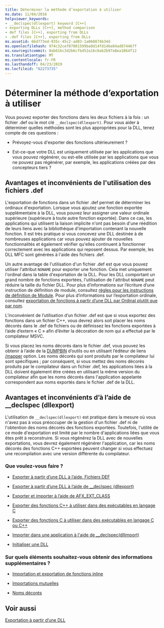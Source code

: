 ```yaml
---
title: Déterminer la méthode d’exportation à utiliser
ms.date: 11/04/2016
helpviewer_keywords:
- __declspec(dllexport) keyword [C++]
- exporting DLLs [C++], method comparison
- def files [C++], exporting from DLLs
- .def files [C++], exporting from DLLs
ms.assetid: 66d773ed-935c-45c2-ad03-1a060874b34d
ms.openlocfilehash: 974c32cef87801599ba0d14fd146e84ad874467f
ms.sourcegitcommit: 0ab61bc3d2b6cfbd52a16c6ab2b97a8ea1864f12
ms.translationtype: MT
ms.contentlocale: fr-FR
ms.lasthandoff: 04/23/2019
ms.locfileid: "62273735"
---
```

# <a name="determine-which-exporting-method-to-use"></a>Déterminer la méthode d’exportation à utiliser

Vous pouvez exporter des fonctions dans les deux fichiers à la fois : un fichier .def ou le mot clé `__declspec(dllexport)`. Pour vous aider à déterminer quelles méthodes sont les plus appropriées pour la DLL, tenez compte de ces questions :

- Prévoyez-vous d'exporter des fonctions ultérieurement ?

- Est-ce-que votre DLL est uniquement utilisée par les applications que vous pouvez régénérer, ou est-elle utilisée par les applications que vous ne pouvez pas régénérer, par exemple, les applications créées par des concepteurs tiers ?

## <a name="pros-and-cons-of-using-def-files"></a>Avantages et inconvénients de l'utilisation des fichiers .def

L'exportation de fonctions dans un fichier .def permet de déterminer les ordinaux d'exportation. Lorsque vous ajoutez une fonction exportée supplémentaire à la DLL, vous pouvez leur assigner une valeur ordinale supérieure (supérieure à toute autre fonction exportée). Dans ce cas, les applications qui utilisent la liaison implicite n'ont pas besoin d'une réédition de leurs liens avec la bibliothèque d'importation contenant la nouvelle fonction. Il est très pratique si vous concevez une DLL destinée à de nombreuses applications car vous pouvez ajouter de nouvelles fonctionnalités et également vérifier qu'elles continuent à fonctionner correctement avec les applications qui reposent dessus. Par exemple, les DLL MFC sont générées à l'aide des fichiers .def.

Un autre avantage de l'utilisation d'un fichier .def est que vous pouvez utiliser l'attribut `NONAME` pour exporter une fonction. Cela met uniquement l'ordinal dans la table d'exportation de la DLL. Pour les DLL comportant un grand nombre de fonctions exportées, l'utilisation de l'attribut `NONAME` peut réduire la taille du fichier DLL. Pour plus d’informations sur l’écriture d’une instruction de définition de module, consultez [règles pour les instructions de définition de Module](reference/rules-for-module-definition-statements.md). Pour plus d’informations sur l’exportation ordinale, consultez [exportation de fonctions à partir d’une DLL par Ordinal plutôt que par nom](exporting-functions-from-a-dll-by-ordinal-rather-than-by-name.md).

L’inconvénient de l’utilisation d’un fichier .def est que si vous exportez des fonctions dans un fichier C++, vous devrez alors soit placer les noms décorés dans le .def de fichiers ou de définissez les fonctions exportées à l’aide d’extern « C » afin d’éviter la décoration de nom qui a effectué par le compilateur MSVC.

Si vous placez les noms décorés dans le fichier .def, vous pouvez les obtenir à l’aide de la [DUMPBIN](reference/dumpbin-reference.md) d’outils ou en utilisant l’éditeur de liens [/mapper](reference/map-generate-mapfile.md) option. Les noms décorés qui sont produits par le compilateur lui sont spécifiques ; par conséquent, si vous mettez des noms décorés produits par le compilateur dans un fichier .def, les applications liées à la DLL doivent également être créées en utilisant la même version du compilateur afin que les noms décorés dans l'application appelante correspondent aux noms exportés dans le fichier .def de la DLL.

## <a name="pros-and-cons-of-using-declspecdllexport"></a>Avantages et inconvénients d’à l’aide de __declspec (dllexport)

L'utilisation de `__declspec(dllexport)` est pratique dans la mesure où vous n'avez pas à vous préoccuper de la gestion d'un fichier .def ni de l'obtention des noms décorés des fonctions exportées. Toutefois, l'utilité de ce mode d'exportation est limité par le nombre d'applications liées que vous êtes prêt à reconstruire. Si vous régénérez la DLL avec de nouvelles exportations, vous devrez également régénérer l'application, car les noms décorés des fonctions C++ exportées peuvent changer si vous effectuez une recompilation avec une version différente du compilateur.

### <a name="what-do-you-want-to-do"></a>Que voulez-vous faire ?

- [Exporter à partir d’une DLL à l’aide. Fichiers DEF](exporting-from-a-dll-using-def-files.md)

- [Exporter à partir d’une DLL à l’aide de __declspec (dllexport)](exporting-from-a-dll-using-declspec-dllexport.md)

- [Exporter et importer à l’aide de AFX_EXT_CLASS](exporting-and-importing-using-afx-ext-class.md)

- [Exporter des fonctions C++ à utiliser dans des exécutables en langage C](exporting-cpp-functions-for-use-in-c-language-executables.md)

- [Exporter des fonctions C à utiliser dans des exécutables en langage C ou C++](exporting-c-functions-for-use-in-c-or-cpp-language-executables.md)

- [Importer dans une application à l'aide de __declspec(dllimport)](importing-into-an-application-using-declspec-dllimport.md)

- [Initialiser une DLL](run-time-library-behavior.md#initializing-a-dll)

### <a name="what-do-you-want-to-know-more-about"></a>Sur quels éléments souhaitez-vous obtenir des informations supplémentaires ?

- [Importation et exportation de fonctions inline](importing-and-exporting-inline-functions.md)

- [Importations mutuelles](mutual-imports.md)

- [Noms décorés](reference/decorated-names.md)

## <a name="see-also"></a>Voir aussi

[Exportation à partir d’une DLL](exporting-from-a-dll.md)
